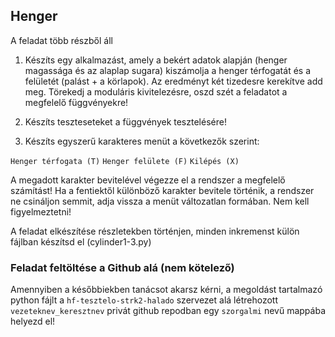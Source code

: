 ## Henger


A feladat több részből áll

1. Készíts egy alkalmazást, amely a bekért adatok alapján (henger magassága és az alaplap sugara) kiszámolja a henger térfogatát és a felületét (palást + a körlapok). Az eredményt két tizedesre kerekítve add meg.
Törekedj a moduláris kivitelezésre, oszd szét a feladatot a megfelelő függvényekre!

2. Készíts teszteseteket a függvények tesztelésére!

3. Készíts egyszerű karakteres menüt a következők szerint:

`Henger térfogata (T)`
`Henger felülete (F)`
`Kilépés (X)`

A megadott karakter bevitelével végezze el a rendszer a megfelelő számítást! Ha a fentiektől különböző karakter bevitele történik, a rendszer ne csináljon semmit, adja vissza a menüt változatlan formában. Nem kell figyelmeztetni! 

A feladat elkészítése részletekben történjen, minden inkremenst külön fájlban készítsd el (cylinder1-3.py)  


### Feladat feltöltése a Github alá (nem kötelező)
Amennyiben a későbbiekben tanácsot akarsz kérni, a megoldást tartalmazó python fájlt a `hf-tesztelo-strk2-halado` szervezet alá létrehozott `vezeteknev_keresztnev` privát github repodban egy `szorgalmi` nevű mappába helyezd el!
